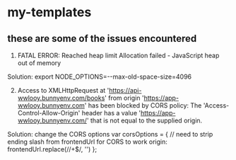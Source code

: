 # my-templates

## these are some of the issues encountered

1. FATAL ERROR: Reached heap limit Allocation failed - JavaScript heap out of memory

Solution: export NODE_OPTIONS=--max-old-space-size=4096

2. Access to XMLHttpRequest at 'https://api-wwlooy.bunnyenv.com/books' from origin 'https://app-wwlooy.bunnyenv.com' has been blocked by CORS policy: The 'Access-Control-Allow-Origin' header has a value 'https://app-wwlooy.bunnyenv.com/' that is not equal to the supplied origin.

Solution: change the CORS options
var corsOptions = { // need to strip ending slash from frontendUrl for CORS to work
  origin: frontendUrl.replace(/\/+$/, '')
};
